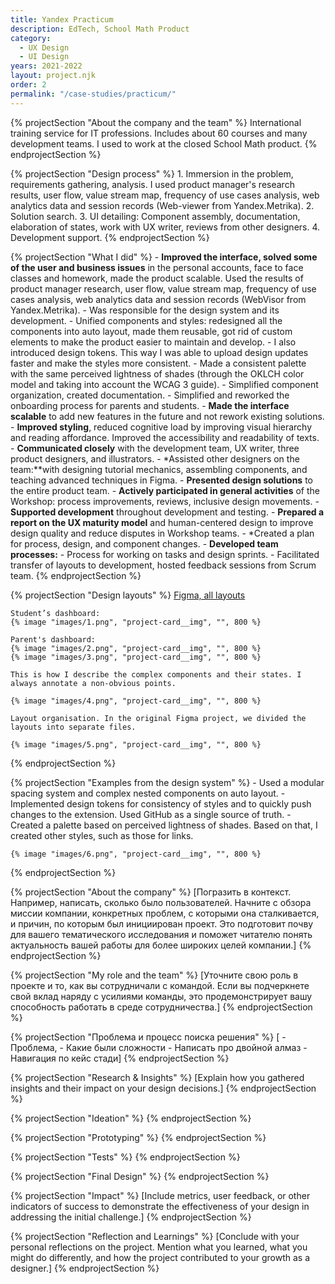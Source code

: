 ```yaml
---
title: Yandex Practicum
description: EdTech, School Math Product
category:
  - UX Design
  - UI Design
years: 2021-2022
layout: project.njk
order: 2
permalink: "/case-studies/practicum/"
---
```


{% projectSection "About the company and the team" %}
	International training service for IT professions. Includes about 60 courses and many development teams. I used to work at the closed School Math product.
{% endprojectSection %}

{% projectSection "Design process" %}
	1. Immersion in the problem, requirements gathering, analysis.
	I used product manager's research results, user flow, value stream map, frequency of use cases analysis, web analytics data and session records (Web-viewer from Yandex.Metrika).
	2. Solution search.
	3. UI detailing:
	Component assembly, documentation, elaboration of states, work with UX writer, reviews from other designers.
	4. Development support.
{% endprojectSection %}

{% projectSection "What I did" %}
	- **Improved the interface, solved some of the user and business issues** in the personal accounts, face to face classes and homework, made the product scalable. Used the results of product manager research, user flow, value stream map, frequency of use cases analysis, web analytics data and session records (WebVisor from Yandex.Metrika).
	- Was responsible for the design system and its development.
		- Unified components and styles: redesigned all the components into auto layout, made them reusable, got rid of custom elements to make the product easier to maintain and develop.
		- I also introduced design tokens. This way I was able to upload design updates faster and make the styles more consistent.
		- Made a consistent palette with the same perceived lightness of shades (through the OKLCH color model and taking into account the WCAG 3 guide).
		- Simplified component organization, created documentation.
	- Simplified and reworked the onboarding process for parents and students.
	- **Made the interface scalable** to add new features in the future and not rework existing solutions.
	- **Improved styling**, reduced cognitive load by improving visual hierarchy and reading affordance. Improved the accessibility and readability of texts.
	- **Communicated closely** with the development team, UX writer, three product designers, and illustrators.
	- *Assisted other designers on the team:**with designing tutorial mechanics, assembling components, and teaching advanced techniques in Figma.
	- **Presented design solutions** to the entire product team.
	- **Actively participated in general activities** of the Workshop: process improvements, reviews, inclusive design movements.
	- **Supported development** throughout development and testing.
	- **Prepared a report on the UX maturity model** and human-centered design to improve design quality and reduce disputes in Workshop teams.
	- *Created a plan for process, design, and component changes.
	- **Developed team processes:**
		- Process for working on tasks and design sprints.
		- Facilitated transfer of layouts to development, hosted feedback sessions from Scrum team.
{% endprojectSection %}

{% projectSection "Design layouts" %}
	[Figma, all layouts](https://www.figma.com/file/koqbtwzgUyo1IAzoFajOwZ/School-Math-v2.1?node-id=0%3A1)

	Student’s dashboard:
	{% image "images/1.png", "project-card__img", "", 800 %}

	Parent's dashboard:
	{% image "images/2.png", "project-card__img", "", 800 %}
	{% image "images/3.png", "project-card__img", "", 800 %}

	This is how I describe the complex components and their states. I always annotate a non-obvious points.

	{% image "images/4.png", "project-card__img", "", 800 %}

	Layout organisation. In the original Figma project, we divided the layouts into separate files.

	{% image "images/5.png", "project-card__img", "", 800 %}
{% endprojectSection %}

{% projectSection "Examples from the design system" %}
	- Used a modular spacing system and complex nested components on auto layout.
	- Implemented design tokens for consistency of styles and to quickly push changes to the extension. Used GitHub as a single source of truth.
	- Created a palette based on perceived lightness of shades. Based on that, I created other styles, such as those for links.

	{% image "images/6.png", "project-card__img", "", 800 %}
{% endprojectSection %}








{% projectSection "About the company" %}
	[Погразить в контекст. Например, написать, сколько было пользователей.
Начните с обзора миссии компании, конкретных проблем, с которыми она сталкивается, и причин, по которым был инициирован проект. Это подготовит почву для вашего тематического исследования и поможет читателю понять актуальность вашей работы для более широких целей компании.]
{% endprojectSection %}

{% projectSection "My role and the team" %}
	[Уточните свою роль в проекте и то, как вы сотрудничали с командой. Если вы подчеркнете свой вклад наряду с усилиями команды, это продемонстрирует вашу способность работать в среде сотрудничества.]
{% endprojectSection %}

{% projectSection "Проблема и процесс поиска решения" %}
[
	- Проблема,
	- Какие были сложности
	- Написать про двойной алмаз
	- Навигация по кейс стади]
{% endprojectSection %}

{% projectSection "Research & Insights" %}
	[Explain how you gathered insights and their impact on your design decisions.]
{% endprojectSection %}

{% projectSection "Ideation" %}
{% endprojectSection %}

{% projectSection "Prototyping" %}
{% endprojectSection %}

{% projectSection "Tests" %}
{% endprojectSection %}

{% projectSection "Final Design" %}
{% endprojectSection %}

{% projectSection "Impact" %}
	[Include metrics, user feedback, or other indicators of success to demonstrate the effectiveness of your design in addressing the initial challenge.]
{% endprojectSection %}

{% projectSection "Reflection and Learnings" %}
	[Conclude with your personal reflections on the project. Mention what you learned, what you might do differently, and how the project contributed to your growth as a designer.]
{% endprojectSection %}